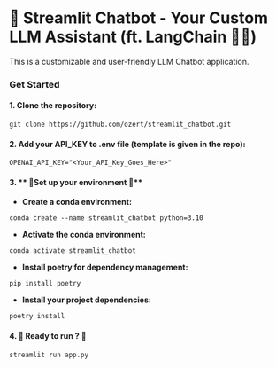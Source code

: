 # 🚀 Streamlit Chatbot - Your Custom LLM Assistant (ft. LangChain 🦜️🔗)

This is a customizable and user-friendly LLM Chatbot application.

### Get Started


#### 1. **Clone the repository:**

```
git clone https://github.com/ozert/streamlit_chatbot.git
```

#### 2. **Add your API_KEY to .env file (template is given in the repo):**

```
OPENAI_API_KEY="<Your_API_Key_Goes_Here>"
```

#### 3. ** 🔨Set up your environment 🔨**
* **Create a conda environment:**

```
conda create --name streamlit_chatbot python=3.10
```

* **Activate the conda environment:**

```
conda activate streamlit_chatbot
```

* **Install poetry for dependency management:**

```
pip install poetry
```

* **Install your project dependencies:**

```
poetry install
```

#### 4. **🏃 Ready to run ? 🏃**

```
streamlit run app.py
```
